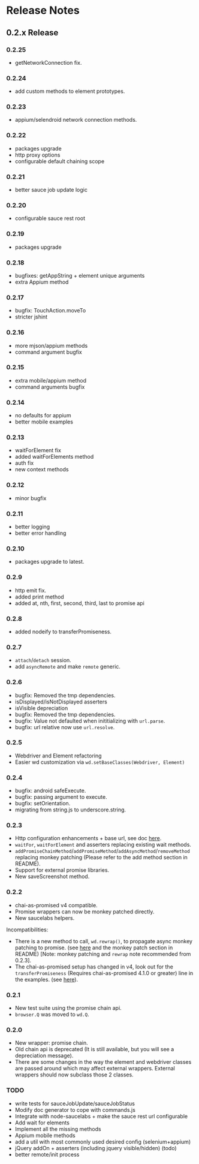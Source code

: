 # Release Notes

## 0.2.x Release

### 0.2.25
  - getNetworkConnection fix.

### 0.2.24
  - add custom methods to element prototypes.

### 0.2.23
  - appium/selendroid network connection methods.

### 0.2.22
  - packages upgrade
  - http proxy options
  - configurable default chaining scope

### 0.2.21
  - better sauce job update logic 

### 0.2.20
  - configurable sauce rest root

### 0.2.19
  - packages upgrade

### 0.2.18
  - bugfixes: getAppString + element unique arguments
  - extra Appium method

### 0.2.17
  - bugfix: TouchAction.moveTo
  - stricter jshint

### 0.2.16
  - more mjson/appium methods
  - command argument bugfix

### 0.2.15
  - extra mobile/appium method
  - command arguments bugfix 

### 0.2.14 
  - no defaults for appium
  - better mobile examples

### 0.2.13
  - waitForElement fix
  - added waitForElements method
  - auth fix
  - new context methods

### 0.2.12
  - minor bugfix

### 0.2.11
  - better logging
  - better error handling

### 0.2.10
  - packages upgrade to latest.

### 0.2.9
  - http emit fix.
  - added print method
  - added at, nth, first, second, third, last to promise api

### 0.2.8
  - added nodeify to transferPromiseness.


### 0.2.7
  - `attach`/`detach` session.
  - add `asyncRemote` and make `remote` generic.

### 0.2.6

  - bugfix: Removed the tmp dependencies.
  - isDisplayed/isNotDisplayed asserters
  - isVisible depreciation
  - bugfix: Removed the tmp dependencies.
  - bugfix: Value not defaulted when inititializing with `url.parse`.
  - bugfix: url relative now use `url.resolve`.

### 0.2.5

  - Webdriver and Element refactoring
  - Easier wd customization via `wd.setBaseClasses(Webdriver, Element)`

### 0.2.4

  - bugfix: android safeExecute.
  - bugfix: passing argument to execute.
  - bugfix: setOrientation.
  - migrating from string.js to underscore.string.

### 0.2.3

  - Http configuration enhancements + base url, see doc [here](https://github.com/admc/wd#http-configuration--base-url).
  - `waitFor`, `waitForElement` and asserters replacing existing wait methods.
  - `addPromiseChainMethod`/`addPromiseMethod`/`addAsyncMethod`/`removeMethod` replacing monkey patching
  (Please refer to the add method section in README).
  - Support for external promise libraries.
  - New saveScreenshot method.

### 0.2.2

- chai-as-promised v4 compatible.
- Promise wrappers can now be monkey patched directly.
- New saucelabs helpers.

Incompatibilities:

  - There is a new method to call, `wd.rewrap()`, to propagate async monkey patching to promise.
  (see [here](https://github.com/admc/wd/blob/master/examples/promise/monkey.patch-with-async.js#L35)
  and the monkey patch section in README) [Note: monkey patching and `rewrap` note recommended from 0.2.3].
  - The chai-as-promised setup has changed in v4, look out for the `transferPromiseness` (Requires chai-as-promised 4.1.0 or greater)
  line in the examples. (see [here](https://github.com/admc/wd/blob/master/examples/promise/chrome.js#L15)).

### 0.2.1

- New test suite using the promise chain api.
- `browser.Q` was moved to `wd.Q`.

### 0.2.0

- New wrapper: promise chain.
- Old chain api is deprecated (It is still available, but you will see a depreciation message).
- There are some changes in the way the element and webdriver classes are passed around
which may affect external wrappers. External wrappers should now subclass those 2 classes.


### TODO
  - write tests for sauceJobUpdate/sauceJobStatus
  - Modify doc generator to cope with commands.js
  - Integrate with node-saucelabs + make the sauce rest url configurable
  - Add wait for elements
  - Implement all the missing methods
  - Appium mobile methods
  - add a util with most commonly used desired config (selenium+appium)
  - jQuery addOn + asserters (including jquery visible/hidden) (todo)
  - better remote/init process
